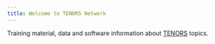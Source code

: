 ```yaml
---
title: Welcome to TENORS Network
---
```

Training material, data and software information about [TENORS](http://tenors-network.eu) topics.



